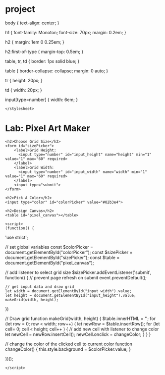 # project
<!DOCTYPE html>
<html>
<head>
    <title>Pixel Art Maker!</title>
    <link rel="stylesheet" href="https://fonts.googleapis.com/css?family=Monoton">
    <stylesheet>
    body {
    text-align: center;
}

h1 {
    font-family: Monoton;
    font-size: 70px;
    margin: 0.2em;
}

h2 {
    margin: 1em 0 0.25em;
}

h2:first-of-type {
    margin-top: 0.5em;
}

table, tr, td {
    border: 1px solid blue;
}

table {
    border-collapse: collapse;
    margin: 0 auto;
}

tr {
    height: 20px;
}

td {
    width: 20px;
}

input[type=number] {
    width: 6em;
}

    </stylesheet>
</head>
<body>
    <h1>Lab: Pixel Art Maker</h1>

    <h2>Choose Grid Size</h2>
    <form id="sizePicker">
        <label>Grid Height:
          <input type="number" id="input_height" name="height" min="1" value="1" max="60" required>
        </label>
        <label>Grid Width:
          <input type="number" id="input_width" name="width" min="1" value="1" max="60" required>
        </label>
        <input type="submit">
    </form>

    <h2>Pick A Color</h2>
    <input type="color" id="colorPicker" value="#02b3e4">

    <h2>Design Canvas</h2>
    <table id="pixel_canvas"></table>

    <script>
    (function() {
  'use strict';

  // set global variables
  const $colorPicker = document.getElementById("colorPicker");
  const $sizePicker = document.getElementById("sizePicker");
  const $table = document.getElementById("pixel_canvas");

  // add listener to select grid size
  $sizePicker.addEventListener('submit', function() {
    // prevent page refresh on submit
    event.preventDefault();

    // get input data and draw grid
    let width = document.getElementById("input_width").value;
    let height = document.getElementById("input_height").value;
    makeGrid(width, height);
  })

  // Draw grid
  function makeGrid(width, height) {
    $table.innerHTML = '';
    for (let row = 0; row < width; row++) {
      let newRow = $table.insertRow();
        for (let cell= 0; cell < height; cell++ ) {
          // add new cell with listener to change color
          let newCell = newRow.insertCell();
          newCell.onclick = changeColor;
        }
    }
  }

  // change the color of the clicked cell to current color
  function changeColor() {
    this.style.background = $colorPicker.value;
  }

})();

    </script>
</body>
</html>

